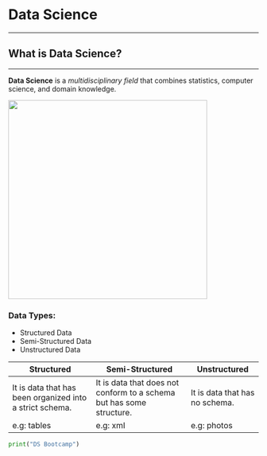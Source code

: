 # Data Science

---
## What is Data Science?

---
**Data Science** is a *multidisciplinary field* that combines statistics, computer science, and domain knowledge.

<img src="/Users/mohammed/Desktop/Labs/Markdown-Lab1/DS.png" width="400" height="400">

### Data Types:
- Structured Data
- Semi-Structured Data
- Unstructured Data

 **Structured**      | **Semi-Structured**        | **Unstructured**           | 
|---------------------|----------------------------|----------------------------|
| It is data that has been organized into a strict schema. | It is data that does not conform to a schema but has some structure. | It is data that has no schema. | 
| e.g: tables         | e.g: xmI                   | e.g: photos                |

```python
print("DS Bootcamp")
```
